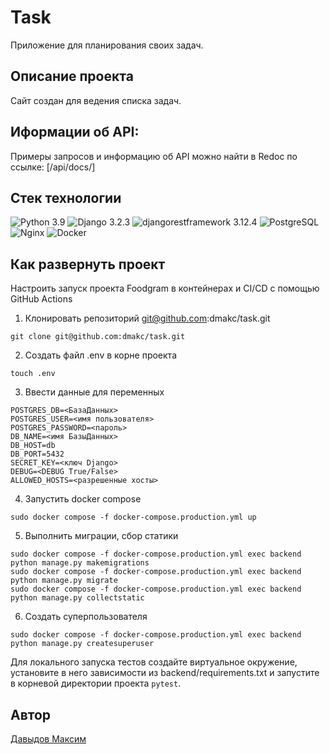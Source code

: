 # Task

Приложение для планирования своих задач.

## Описание проекта

Сайт создан для ведения списка задач.

## Иформации об API:

Примеры запросов и информацию об API можно найти в Redoc по ссылке: [/api/docs/]

## Стек технологии
![Python 3.9](https://img.shields.io/badge/Python-3.9-blue.svg) ![Django 3.2.3](https://img.shields.io/badge/Django-3.2.3-green.svg) ![djangorestframework 3.12.4](https://img.shields.io/badge/djangorestframework-3.12.4-green) ![PostgreSQL](https://img.shields.io/badge/PostgreSQL-13.0-blue.svg) ![Nginx](https://img.shields.io/badge/nginx-1.22.1-green.svg) ![Docker](https://img.shields.io/badge/Docker-26.0.0-blue.svg)

## Как развернуть проект

Настроить запуск проекта Foodgram в контейнерах и CI/CD с помощью GitHub Actions

1. Клонировать репозиторий git@github.com:dmakc/task.git
```
git clone git@github.com:dmakc/task.git
```

2. Создать файл .env в корне проекта
```
touch .env
```

3. Ввести данные для переменных
```
POSTGRES_DB=<БазаДанных>
POSTGRES_USER=<имя пользователя>
POSTGRES_PASSWORD=<пароль>
DB_NAME=<имя БазыДанных>
DB_HOST=db
DB_PORT=5432
SECRET_KEY=<ключ Django>
DEBUG=<DEBUG True/False>
ALLOWED_HOSTS=<разрешенные хосты>
```

4. Запустить docker compose
```
sudo docker compose -f docker-compose.production.yml up
```
5. Выполнить миграции, сбор статики
```
sudo docker compose -f docker-compose.production.yml exec backend python manage.py makemigrations
sudo docker compose -f docker-compose.production.yml exec backend python manage.py migrate
sudo docker compose -f docker-compose.production.yml exec backend python manage.py collectstatic
```
6. Создать суперпользователя
```
sudo docker compose -f docker-compose.production.yml exec backend python manage.py createsuperuser
```

Для локального запуска тестов создайте виртуальное окружение, установите в него зависимости из backend/requirements.txt и запустите в корневой директории проекта `pytest`.

## Автор
[Давыдов Максим](https://github.com/dmakc)